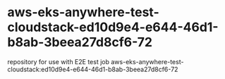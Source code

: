 # aws-eks-anywhere-test-cloudstack-ed10d9e4-e644-46d1-b8ab-3beea27d8cf6-72
repository for use with E2E test job aws-eks-anywhere-test-cloudstack:ed10d9e4-e644-46d1-b8ab-3beea27d8cf6-72
